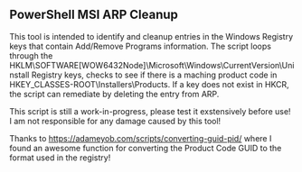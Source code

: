 ## PowerShell MSI ARP Cleanup

This tool is intended to identify and cleanup entries in the Windows Registry keys that contain Add/Remove Programs information. The script loops through the HKLM\SOFTWARE\[WOW6432Node]\Microsoft\Windows\CurrentVersion\Uninstall Registry keys, checks to see if there is a maching product code in HKEY_CLASSES-ROOT\Installers\Products. If a key does not exist in HKCR, the script can remediate by deleting the entry from ARP.

This script is still a work-in-progress, please test it exstensively before use!
I am not responsible for any damage caused by this tool!

Thanks to <https://adameyob.com/scripts/converting-guid-pid/> where I found an awesome function for converting the Product Code GUID to the format used in the registry!